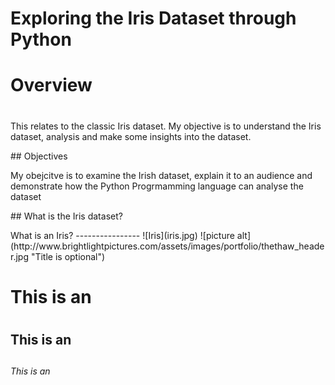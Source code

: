 # Exploring the Iris Dataset through Python
# Overview <h1>
<p>This relates to the classic Iris dataset. My objective is to understand the Iris dataset, analysis and make some insights into the dataset.</p>
## Objectives
<p>My obejcitve is to examine the Irish dataset, explain it to an audience and demonstrate how the Python Progrmamming language can analyse the dataset</p>
## What is the Iris dataset?
<p>
What is an Iris?
----------------
![Iris](iris.jpg)
![picture alt](http://www.brightlightpictures.com/assets/images/portfolio/thethaw_header.jpg "Title is optional")
</p>

# This is an <h1> 
## This is an <h2> 
###### This is an <h6> 
